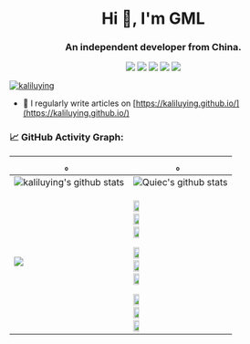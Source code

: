 <h1 align="center">Hi 👋, I'm GML</h1>
<h3 align="center">An independent developer from China.</h3>

<!--   my-icons -->
<p align="center">
    <a href="https://github.com/kaliluying/kaliluying"><img src="https://img.shields.io/badge/status-updating-brightgreen.svg"></a>
    <a href="https://github.com/python/cpython"><img src="https://img.shields.io/badge/Python-3.10-FF1493.svg"></a>
    <a href="https://github.com/kaliluying/upload-fuzz/graphs/contributors"><img src="https://img.shields.io/github/contributors/kaliluying/upload-fuzz?color=blue"></a>
    <a href="https://github.com/kaliluying/upload-fuzz/stargazers"><img src="https://img.shields.io/github/stars/kaliluying/upload-fuzz.svg?logo=github"></a>
    <a href="https://github.com/kaliluying/upload-fuzz/network/members"><img src="https://img.shields.io/github/forks/kaliluying/upload-fuzz.svg?color=blue&logo=github"></a>
</p>

<p align="left"> <a href="https://github.com/ryo-ma/github-profile-trophy"><img src="https://github-profile-trophy.vercel.app/?username=kaliluying" alt="kaliluying" /></a> </p>

- 📝 I regularly write articles on [https://kaliluying.github.io/](https://kaliluying.github.io/)


<!--   GitHub stats graph -->
### 📈 GitHub Activity Graph:
| 。                                                                                                                                       | 。                                                                                                                         |
|-----------------------------------------------------------------------------------------------------------------------------------------|---------------------------------------------------------------------------------------------------------------------------|
| ![kaliluying's github stats](https://github-readme-stats.vercel.app/api?username=kaliluying&show_icons=true&theme=radical&include_all_commits=true) | ![Quiec's github stats](https://github-readme-stats.vercel.app/api/top-langs/?username=kaliluying&theme=radical&layout=compact) |
| <img src="https://github-readme-streak-stats.herokuapp.com/?user=kaliluying"></img> | <code> <img width="25%" src="https://www.vectorlogo.zone/logos/python/python-ar21.svg"></code><code> <img width="25%" src="https://www.vectorlogo.zone/logos/java/java-ar21.svg"></code><code> <img width="25%" src="https://www.vectorlogo.zone/logos/tensorflow/tensorflow-ar21.svg"></code><br /><code> <img width="25%" src="https://www.vectorlogo.zone/logos/git-scm/git-scm-ar21.svg"></code><code> <img width="25%" src="https://www.vectorlogo.zone/logos/mysql/mysql-ar21.svg"></code><code> <img width="25%" src="https://www.vectorlogo.zone/logos/visualstudio_code/visualstudio_code-ar21.svg"></code><br /><code> <img width="25%" src="https://www.vectorlogo.zone/logos/nginx/nginx-ar21.svg"></code><code> <img width="25%" src="https://www.vectorlogo.zone/logos/redis/redis-ar21.svg"></code><code> <img width="25%" src="https://www.vectorlogo.zone/logos/djangoproject/djangoproject-ar21.svg"></code> |

